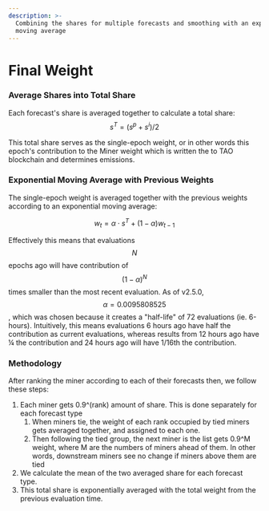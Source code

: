```yaml
---
description: >-
  Combining the shares for multiple forecasts and smoothing with an exponential
  moving average
---
```


# Final Weight

### Average Shares into Total Share

Each forecast's share is averaged together to calculate a total share: $$s^T = (s^p + s^i) / 2$$

This total share serves as the single-epoch weight, or in other words this epoch's contribution to the Miner weight which is written the to TAO blockchain and determines emissions.

### Exponential Moving Average with Previous Weights

The single-epoch weight is averaged together with the previous weights according to an exponential moving average:

$$
w_t = \alpha \cdot s^T + (1-\alpha)w_{t-1}
$$

Effectively this means that evaluations $$N$$ epochs ago will have contribution of $$(1-\alpha)^N$$ times smaller than the most recent evaluation.  As of v2.5.0, $$\alpha = 0.0095808525$$, which was chosen because it creates a "half-life" of 72 evaluations (ie. 6-hours).  Intuitively, this means evaluations 6 hours ago have half the contribution as current evaluations, whereas results from 12 hours ago have ¼  the contribution and 24 hours ago will have 1/16th the contribution.

### Methodology&#x20;

After ranking the miner according to each of their forecasts then, we follow these steps:&#x20;

1. Each miner gets 0.9^(rank) amount of share.  This is done separately for each forecast type
   1. When miners tie, the weight of each rank occupied by tied miners gets averaged together, and assigned to each one. &#x20;
   2. Then following the tied group, the next miner is the list gets 0.9^M weight, where M are the numbers of miners ahead of them. In other words, downstream miners see no change if miners above them are tied
2. We calculate the mean of the two averaged share for each forecast type.
3. This total share is exponentially averaged with the total weight from the previous evaluation time.
